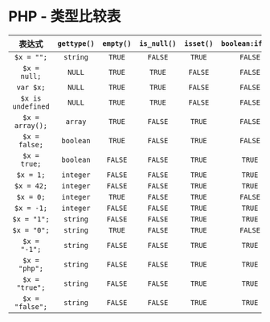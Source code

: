 # PHP - 类型比较表

|        表达式         | `gettype()` | `empty()` | `is_null()` | `isset()` | `boolean:if($x)` |
| :----------------: | :---------: | :-------: | :---------: | :-------: | :--------------: |
|     `$x = "";`     |  `string`   |  `TRUE`   |   `FALSE`   |  `TRUE`   |     `FALSE`      |
|    `$x = null;`    |   `NULL`    |  `TRUE`   |   `TRUE`    |  `FALSE`  |     `FALSE`      |
|     `var $x;`      |   `NULL`    |  `TRUE`   |   `TRUE`    |  `FALSE`  |     `FALSE`      |
| `$x is undefined ` |   `NULL`    |  `TRUE`   |   `TRUE`    |  `FALSE`  |     `FALSE`      |
|  `$x = array();`   |   `array`   |  `TRUE`   |   `FALSE`   |  `TRUE`   |     `FALSE`      |
|   `$x = false;`    |  `boolean`  |  `TRUE`   |   `FALSE`   |  `TRUE`   |     `FALSE`      |
|    `$x = true;`    |  `boolean`  |  `FALSE`  |   `FALSE`   |  `TRUE`   |      `TRUE`      |
|     `$x = 1;`      |  `integer`  |  `FALSE`  |   `FALSE`   |  `TRUE`   |      `TRUE`      |
|     `$x = 42;`     |  `integer`  |  `FALSE`  |   `FALSE`   |  `TRUE`   |      `TRUE`      |
|     `$x = 0;`      |  `integer`  |  `TRUE`   |   `FALSE`   |  `TRUE`   |     `FALSE`      |
|     `$x = -1;`     |  `integer`  |  `FALSE`  |   `FALSE`   |  `TRUE`   |      `TRUE`      |
|    `$x = "1";`     |  `string`   |  `FALSE`  |   `FALSE`   |  `TRUE`   |      `TRUE`      |
|    `$x = "0";`     |  `string`   |  `TRUE`   |   `FALSE`   |  `TRUE`   |     `FALSE`      |
|    `$x = "-1";`    |  `string`   |  `FALSE`  |   `FALSE`   |  `TRUE`   |      `TRUE`      |
|   `$x = "php";`    |  `string`   |  `FALSE`  |   `FALSE`   |  `TRUE`   |      `TRUE`      |
|   `$x = "true";`   |  `string`   |  `FALSE`  |   `FALSE`   |  `TRUE`   |      `TRUE`      |
|  `$x = "false";`   |  `string`   |  `FALSE`  |   `FALSE`   |  `TRUE`   |      `TRUE`      |
